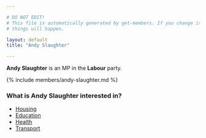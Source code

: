 ```yaml
---

# DO NOT EDIT!
# This file is automatically generated by get-members. If you change it, bad
# things will happen.

layout: default
title: "Andy Slaughter"

---
```


**Andy Slaughter** is an MP in the **Labour** party.

{% include members/andy-slaughter.md %}

### What is Andy Slaughter interested in?


* [Housing](/interests/housing.html)
* [Education](/interests/education.html)
* [Health](/interests/health.html)
* [Transport](/interests/transport.html)
